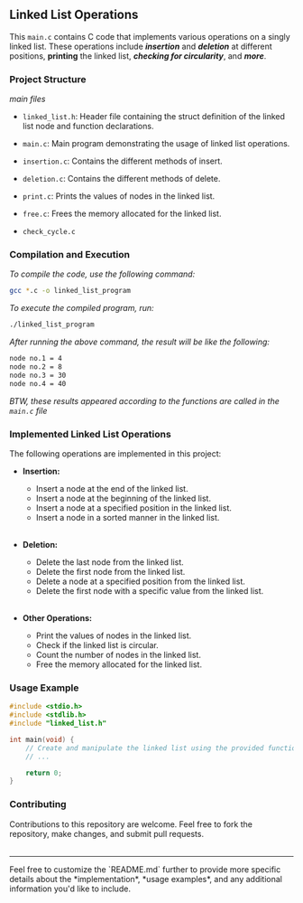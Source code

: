 ## Linked List Operations

This `main.c` contains C code that implements various operations on a singly linked list. These operations include ***insertion*** and ***deletion*** at different positions, **printing** the linked list, ***checking for circularity***, and ***more***.

### Project Structure
*main files*

- `linked_list.h`: Header file containing the struct definition of the linked list node and function declarations.

- `main.c`: Main program demonstrating the usage of linked list operations.

- `insertion.c`: Contains the different methods of insert.
- `deletion.c`: Contains the different methods of delete.
- `print.c`: Prints the values of nodes in the linked list.
- `free.c`: Frees the memory allocated for the linked list.
- `check_cycle.c`

### Compilation and Execution

*To compile the code, use the following command:*

``` bash
gcc *.c -o linked_list_program
```

*To execute the compiled program, run:*

``` bash
./linked_list_program
```

*After running the above command, the result will be like the following:*

``` bash
node no.1 = 4
node no.2 = 8
node no.3 = 30
node no.4 = 40
```
*BTW, these results appeared according to the functions are called in the `main.c` file*

### Implemented Linked List Operations

The following operations are implemented in this project:

- **Insertion:**

    - Insert a node at the end of the linked list.
    - Insert a node at the beginning of the linked list.
    -  Insert a node at a specified position in the linked list.
    - Insert a node in a sorted manner in the linked list.
    <br><br>

- **Deletion:**

    - Delete the last node from the linked list.
    - Delete the first node from the linked list.
    - Delete a node at a specified position from the linked list.
    - Delete the first node with a specific value from the linked list.
    <br><br>

- **Other Operations:**

    - Print the values of nodes in the linked list.
    - Check if the linked list is circular.
    - Count the number of nodes in the linked list.
    - Free the memory allocated for the linked list.


### Usage Example

``` c
#include <stdio.h>
#include <stdlib.h>
#include "linked_list.h"

int main(void) {
    // Create and manipulate the linked list using the provided functions
    // ...

    return 0;
}
```

### Contributing

Contributions to this repository are welcome. Feel free to fork the repository, make changes, and submit pull requests.
<br><br>
<hr>
Feel free to customize the `README.md` further to provide more specific details about the *implementation*, *usage examples*, and any additional information you'd like to include.
